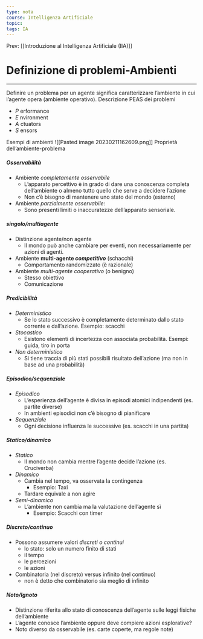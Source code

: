 ```yaml
---
type: nota
course: Intelligenza Artificiale
topic: 
tags: IA
---
```


Prev: [[Introduzione al Intelligenza Artificiale (IIA)]]

# Definizione di problemi-Ambienti
---
Definire un problema per un agente significa caratterizzare l’ambiente in cui l’agente opera (ambiente operativo). 
Descrizione PEAS dei problemi 
- _P_ erformance 
- _E_ nvironment 
- _A_ ctuators 
- _S_ ensors

Esempi di ambienti 
![[Pasted image 20230211162609.png]]
Proprietà dell’ambiente-problema
##### Osservabilità
- Ambiente _completamente osservabile_ 
	- L’apparato percettivo è in grado di dare una conoscenza completa dell’ambiente o almeno tutto quello che serve a decidere l’azione 
	-  Non c’è bisogno di mantenere uno stato del mondo (esterno) 
- Ambiente _parzialmente osservabile_: 
	-  Sono presenti limiti o inaccuratezze dell’apparato sensoriale.
##### singolo/multiagente
-  Distinzione agente/non agente 
	-  Il mondo può anche cambiare per eventi, non necessariamente per azioni di agenti. 
-  Ambiente **multi-agente _competitivo_** (schacchi) 
	- Comportamento randomizzato (è razionale) 
-  Ambiente _multi-agente cooperativo_ (o benigno) 
	-  Stesso obiettivo 
	-  Comunicazione
##### Predicibilità
-  _Deterministico_ 
	- Se lo stato successivo è completamente determinato dallo stato corrente e dall’azione. Esempio: scacchi 
-  _Stocastico_ 
	- Esistono elementi di incertezza con associata probabilità. Esempi: guida, tiro in porta 
-  _Non deterministico_ 
	- Si tiene traccia di più stati possibili risultato dell’azione (ma non in base ad una probabilità)

##### Episodico/sequenziale
- _Episodico_ 
	-  L’esperienza dell’agente è divisa in episodi atomici indipendenti (es. partite diverse)
	-  In ambienti episodici non c’è bisogno di pianificare 
- _Sequenziale_ 
	-  Ogni decisione influenza le successive (es. scacchi in una partita)

##### Statico/dinamico
- _Statico_ 
	-  Il mondo non cambia mentre l’agente decide l’azione (es. Cruciverba) 
- _Dinamico_ 
	-  Cambia nel tempo, va osservata la contingenza 
		- Esempio: Taxi 
	-  Tardare equivale a non agire 
- _Semi-dinamico_ 
	-  L’ambiente non cambia ma la valutazione dell’agente sì 
		- Esempio: Scacchi con timer
		
##### Discreto/continuo
- Possono assumere valori _discreti o continui_
	-  lo stato: solo un numero finito di stati 
	-  il tempo 
	-  le percezioni 
	-  le azioni 
-  Combinatoria (nel discreto) versus infinito (nel continuo)
	- non è detto che combinatorio sia meglio di infinito

##### Noto/Ignoto
- Distinzione riferita allo stato di conoscenza dell’agente sulle leggi fisiche dell’ambiente 
- L’agente conosce l’ambiente oppure deve compiere azioni esplorative? 
- Noto diverso da osservabile (es. carte coperte, ma regole note) 

